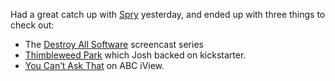 <!-- slug: 2017/04/29/39 -->
<!-- published: 2017-04-29T23:02:24.392Z -->

Had a great catch up with [Spry](https://twitter.com/spry) yesterday, and ended up with three things to check out:

- The <a href="https://www.destroyallsoftware.com/screencasts">Destroy All Software</a> screencast series
- <a href="https://thimbleweedpark.com/">Thimbleweed Park</a> which Josh backed on kickstarter.
- <a href="http://www.iview.abc.net.au/collection/you-cant-ask-that">You Can’t Ask That</a> on ABC iView.